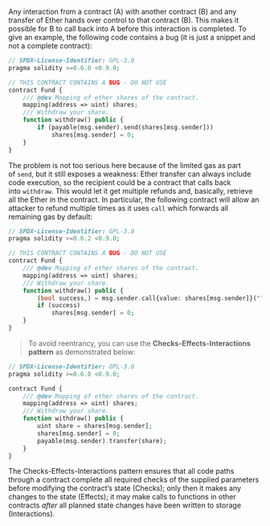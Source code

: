 Any interaction from a contract (A) with another contract (B) and any transfer of Ether hands over control to that contract (B). This makes it possible for B to call back into A before this interaction is completed. To give an example, the following code contains a bug (it is just a snippet and not a complete contract):

```php
// SPDX-License-Identifier: GPL-3.0
pragma solidity >=0.6.0 <0.9.0;

// THIS CONTRACT CONTAINS A BUG - DO NOT USE
contract Fund {
    /// @dev Mapping of ether shares of the contract.
    mapping(address => uint) shares;
    /// Withdraw your share.
    function withdraw() public {
        if (payable(msg.sender).send(shares[msg.sender]))
            shares[msg.sender] = 0;
    }
}
```
The problem is not too serious here because of the limited gas as part of `send`, but it still exposes a weakness: Ether transfer can always include code execution, so the recipient could be a contract that calls back into `withdraw`. This would let it get multiple refunds and, basically, retrieve all the Ether in the contract. In particular, the following contract will allow an attacker to refund multiple times as it uses `call` which forwards all remaining gas by default:

```php
// SPDX-License-Identifier: GPL-3.0
pragma solidity >=0.6.2 <0.9.0;

// THIS CONTRACT CONTAINS A BUG - DO NOT USE
contract Fund {
    /// @dev Mapping of ether shares of the contract.
    mapping(address => uint) shares;
    /// Withdraw your share.
    function withdraw() public {
        (bool success,) = msg.sender.call{value: shares[msg.sender]}("");
        if (success)
            shares[msg.sender] = 0;
    }
}
```

> To avoid reentrancy, you can use the **Checks-Effects-Interactions pattern** as demonstrated below:

```php
// SPDX-License-Identifier: GPL-3.0
pragma solidity >=0.6.0 <0.9.0;

contract Fund {
    /// @dev Mapping of ether shares of the contract.
    mapping(address => uint) shares;
    /// Withdraw your share.
    function withdraw() public {
        uint share = shares[msg.sender];
        shares[msg.sender] = 0;
        payable(msg.sender).transfer(share);
    }
}
```

The Checks-Effects-Interactions pattern ensures that all code paths through a contract complete all required checks of the supplied parameters before modifying the contract’s state (Checks); only then it makes any changes to the state (Effects); it may make calls to functions in other contracts _after_ all planned state changes have been written to storage (Interactions).